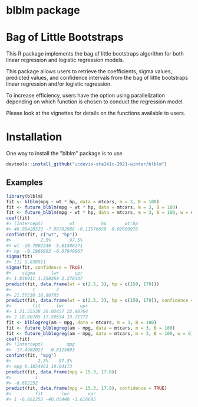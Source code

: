 # blblm package

<!-- badges: start -->
<!-- badges: end -->

# Bag of Little Bootstraps
This R package implements the bag of little bootstraps algorithm for both linear regression and logistic regression models. 

This package allows users to retrieve the coefficients, sigma values, predicted values, and confidence intervals from the bag of little bootstraps linear regression and/or logistic regression. 

To increase efficiency, users have the option using parallelization depending on which function is chosen to conduct the regression model.

Please look at the vignettes for details on the functions available to users.

# Installation

One way to install the "blblm" package is to use

``` r
devtools::install_github("ucdavis-sta141c-2021-winter/blblm")
```

## Examples

``` r
library(blblm)
fit <- blblm(mpg ~ wt * hp, data = mtcars, m = 3, B = 100)
fit <- future_blblm(mpg ~ wt * hp, data = mtcars, m = 3, B = 100)
fit <- future_blblm(mpg ~ wt * hp, data = mtcars, m = 3, B = 100, w = 6)
coef(fit)
#> (Intercept)          wt          hp       wt:hp 
#> 48.88428523 -7.88702986 -0.11576659  0.02600976
confint(fit, c("wt", "hp"))
#>           2.5%       97.5%
#> wt -10.7902240 -5.61586271
#> hp  -0.1960903 -0.07049867
sigma(fit)
#> [1] 1.838911
sigma(fit, confidence = TRUE)
#>    sigma      lwr      upr 
#> 1.838911 1.350269 2.276347
predict(fit, data.frame(wt = c(2.5, 3), hp = c(150, 170)))
#>        1        2 
#> 21.55538 18.80785
predict(fit, data.frame(wt = c(2.5, 3), hp = c(150, 170)), confidence = TRUE)
#>        fit      lwr      upr
#> 1 21.55538 20.02457 22.48764
#> 2 18.80785 17.50654 19.71772
fit <- blblogreg(am ~ mpg, data = mtcars, m = 3, B = 100)
fit <- future_blblogreg(am ~ mpg, data = mtcars, m = 3, B = 100)
fit <- future_blblogreg(am ~ mpg, data = mtcars, m = 3, B = 100, w = 6)
coef(fit)
#> (Intercept)         mpg 
#> -17.4902027   0.8125803 
confint(fit, "mpg")
#>          2.5%    97.5%
#> mpg 0.1854961 10.04173
predict(fit, data.frame(mpg = 15.3, 17.8))
#>         1 
#> -6.662252 
predict(fit, data.frame(mpg = 15.3, 17.8), confidence = TRUE)
#>         fit       lwr       upr
#> 1 -6.662252 -40.05448 -1.616695
```
